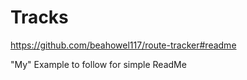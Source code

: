 # Tracks

https://github.com/beahowel117/route-tracker#readme

"My" Example to follow for simple ReadMe
